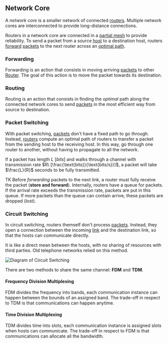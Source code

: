 ## Network Core

A *network core* is a smaller network of connected [routers](?Systems%20and%20Networking/Unit%202/Devices.md#Router). Multiple network cores are interconnected to provide long-distance connections.

Routers in a network core are connected in a [partial mesh](?TK) to provide reliability. To send a packet from a source [host](?Systems%20and%20Networking/Unit%202/Devices.md#Host) to a destination host, routers [forward](#Forwarding) [packets](Systems%20and%20Networking/Unit%202/Packets/Packet.md) to the next router across an [optimal path](#Routing).

### Forwarding

Forwarding is an action that consists in moving arriving [packets](Systems%20and%20Networking/Unit%202/Packets/Packet.md) to other [Router](/Systems%20and%20Networking/Unit%202/Devices.md#Router). The goal of this action is to move the packet towards its destination.

### Routing

Routing is an action that consists in finding the *optimal* path along the connected network cores to send [packets](Systems%20and%20Networking/Unit%202/Packets/Packet.md) in the most efficient way from source to destination.

### Packet Switching

With packet switching, [packets](Systems%20and%20Networking/Unit%202/Packets/Packet.md) don't have a fixed path to go through. Instead, [routers](/Systems%20and%20Networking/Unit%202/Devices.md#Router) compute an optimal path of routers to transfer a packet from the sending host to the receiving host. In this way, go through one router to another, without having to propagate to all the network.

If a packet has length $L\ [bits]$ and walks through a channel with transmission rate $R\ [\frac{\text{bits}}{\text{bits/s}}]$, a packet will take $\frac{L}{R}$ seconds to be fully transmitted.

TK Before *forwarding* packets to the next link, a router must fully receive the packet (**store and forward**). Internally, routers have a queue for packets. If the arrival rate exceeds the transmission rate, packets are put in this queue. If more packets than the queue can contain arrive, these packets are dropped (lost).

### Circuit Switching

In circuit switching, routers themself don't process [packets](Systems%20and%20Networking/Unit%202/Packets/Packet.md). Instead, they open a connection between the incoming [link](?TK) and the destination link, so that the hosts can communicate directly.

It is like a direct mean between the hosts, with no sharing of resources with third parties. Old telephone networks relied on this method.

![Diagram of Circuit Switching](?TK)

There are two methods to share the same channel: **FDM** and **TDM**.

#### Frequency Division Multiplexing

FDM divides the frequency into bands, each communication instance can happen between the bounds of an assigned band. The trade-off in respect to TDM is that communications can happen anytime.

#### Time Division Multiplexing

TDM divides time into slots, each communication instance is assigned slots when hosts can communicate. The trade-off in respect to FDM is that communications can allocate all the bandwidth.